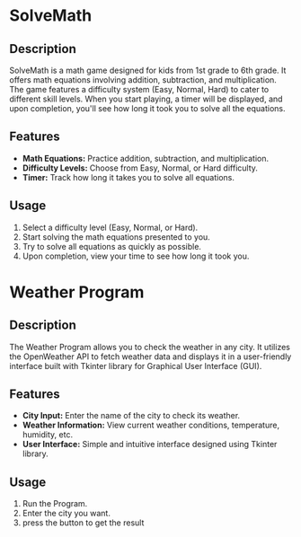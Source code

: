 # SolveMath

## Description

SolveMath is a math game designed for kids from 1st grade to 6th grade. It offers math equations involving addition, subtraction, and multiplication. The game features a difficulty system (Easy, Normal, Hard) to cater to different skill levels. When you start playing, a timer will be displayed, and upon completion, you'll see how long it took you to solve all the equations.

## Features

- **Math Equations:** Practice addition, subtraction, and multiplication.
- **Difficulty Levels:** Choose from Easy, Normal, or Hard difficulty.
- **Timer:** Track how long it takes you to solve all equations.

## Usage

1. Select a difficulty level (Easy, Normal, or Hard).
2. Start solving the math equations presented to you.
3. Try to solve all equations as quickly as possible.
4. Upon completion, view your time to see how long it took you.

# Weather Program

## Description

The Weather Program allows you to check the weather in any city. It utilizes the OpenWeather API to fetch weather data and displays it in a user-friendly interface built with Tkinter library for Graphical User Interface (GUI).

## Features

- **City Input:** Enter the name of the city to check its weather.
- **Weather Information:** View current weather conditions, temperature, humidity, etc.
- **User Interface:** Simple and intuitive interface designed using Tkinter library.

## Usage

1. Run the Program.
2. Enter the city you want.
3. press the button to get the result




